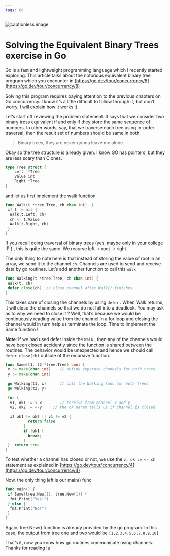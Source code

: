 ```yaml
---
tags: Go
---
```

![captionless image](https://miro.medium.com/v2/resize:fit:1400/format:webp/1*Ifpd_HtDiK9u6h68SZgNuA.png)

Solving the Equivalent Binary Trees exercise in Go
==================================================

Go is a fast and lightweight programming language which I recently started exploring. This article talks about the notorious equivalent binary tree program which you encounter in [https://go.dev/tour/concurrency/8](https://go.dev/tour/concurrency/8)

Solving this program requires paying attention to the previous chapters on Go concurrency. I know it’s a little difficult to follow through it, but don’t worry, I will explain how it works :)

Let’s start off reviewing the problem statement. It says that we consider two binary tress equivalent if and only if they store the same sequence of numbers. In other words, say, that we traverse each tree using in-order traversal, then the result set of numbers should be same in both.

> Binary trees, they are never gonna leave me alone.

Okay so the tree structure is already given. I know GO has pointers, but they are less scary than C ones.

```go
type Tree struct {
    Left  *Tree
    Value int
    Right *Tree
}
```

and let us first implement the walk function

```go
func Walk(t *tree.Tree, ch chan int)  {
 if t != nil {
  Walk(t.Left, ch)
  ch <- t.Value
  Walk(t.Right, ch)
 }
}
```

If you recall doing traversal of binary trees (yes, maybe only in your college :P ) , this is quite the same. We recurse left -> root -> right

The only thing to note here is that instead of storing the value of root in an array, we send it to the channel `ch`. Channels are used to send and receive data by go routines. Let’s add another function to call this `walk`

```go
func Walking(t *tree.Tree, ch chan int) {
 Walk(t, ch)
 defer close(ch)  // close channel after Walk() finishes
}
```

This takes care of closing the channels by using `defer` . When Walk returns, it will close the channels so that we do not fall into a deadlock. You may ask as to why we need to close it ? Well, that’s because we would be continuously reading value from the channel in a for loop and closing the channel would in turn help us terminate the loop. Time to implement the Same function !

**Note**: If we had used defer inside the `Walk` , then any of the channels would have been closed accidently since the function is shared between the routines. The behavior would be unexpected and hence we should call `defer close(ch)` outside of the recursive function.

```go
func Same(t1, t2 *tree.Tree) bool {
 x := make(chan int)    // define separate channels for both trees
 y := make(chan int)
 
 go Walking(t1, x)      // call the Walking func for both trees
 go Walking(t2, y) 
 
 for {
  v1, ok1 := <-x        // receive from channel x and y    
  v2, ok2 := <-y     // the ok param tells us if channel is closed
  
  if ok1 != ok2 || v1 != v2 {
          return false
        }
        if !ok1 {
          break;
        }
 }  return true
}
```

To test whether a channel has closed or not, we use the `v, ok := <- ch` statement as explained in [https://go.dev/tour/concurrency/4](https://go.dev/tour/concurrency/4)

Now, the only thing left is our main() func

```go
func main() {
 if Same(tree.New(1), tree.New(1)) {
  fmt.Print("Yes!")
 } else {
  fmt.Print("No!")
 }
}
```

Again, tree.New() function is already provided by the go program. In this case, the output from tree one and two would be `[1,2,3,4,5,6,7,8,9,10]`

That’s it, now you know how go routines communicate using channels. Thanks for reading !a
